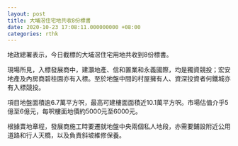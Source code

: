```yaml
---
layout: post
title: 大埔滘住宅地共收8份標書
date: 2020-10-23 17:08:11.000000000 +08:00
categories: rthk
---
```


地政總署表示，今日截標的大埔滘住宅用地共收到8份標書。

現場所見，入標發展商中，建灝地產、信和置業和永義國際，均是獨資競投；宏安地產及內房商碧桂園亦有入標。至於地盤中間的村屋擁有人、資深投資者何鐵城亦有入標競投。

項目地盤面積逾6.7萬平方呎，最高可建樓面面積近10.1萬平方呎。市場估值介乎5億至6億元，每呎樓面地價約5000元至6000元。

根據賣地章程，發展商施工時要遷就地盤中央兩個私人地段，亦需要鋪設附近公用道路和行人天橋，以及負責斜坡維修保養。
